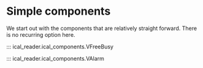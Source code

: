 # Simple components

We start out with the components that are relatively straight forward. There is no recurring option here.

::: ical_reader.ical_components.VFreeBusy

::: ical_reader.ical_components.VAlarm

